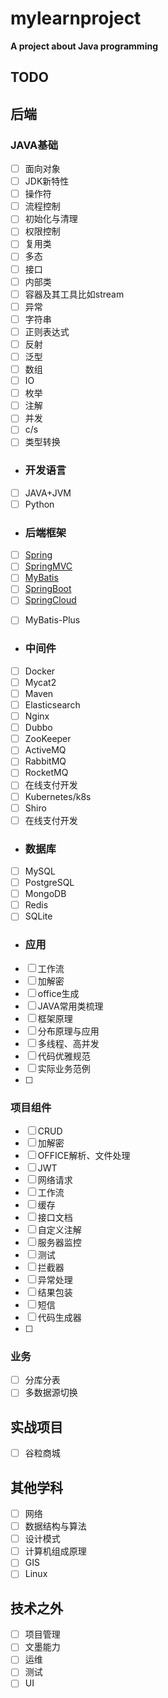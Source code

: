 # mylearnproject
**A project about Java programming**

## TODO

## 后端
### JAVA基础

+ [ ] 面向对象
+ [ ] JDK新特性
+ [ ] 操作符
+ [ ] 流程控制
+ [ ] 初始化与清理
+ [ ] 权限控制
+ [ ] 复用类
+ [ ] 多态
+ [ ] 接口
+ [ ] 内部类
+ [ ] 容器及其工具比如stream
+ [ ] 异常
+ [ ] 字符串
+ [ ] 正则表达式
+ [ ] 反射
+ [ ] 泛型
+ [ ] 数组
+ [ ] IO
+ [ ] 枚举
+ [ ] 注解
+ [ ] 并发
+ [ ] c/s
+ [ ] 类型转换

- ### 开发语言

- [ ] JAVA+JVM
- [ ] Python
- ### 后端框架
+ [ ] [Spring](Spring.md)
+ [ ] [SpringMVC](SpringMVC.md)
+ [ ] [MyBatis](MyBatis.md)
+ [ ] [SpringBoot](SpringBoot.md)
+ [ ] [SpringCloud](SpringCloud.md)
- [ ] MyBatis-Plus

- ### 中间件

- [ ] Docker
- [ ] Mycat2
- [ ] Maven
- [ ] Elasticsearch
- [ ] Nginx
- [ ] Dubbo
- [ ] ZooKeeper
- [ ] ActiveMQ
- [ ] RabbitMQ
- [ ] RocketMQ
- [ ] 在线支付开发
- [ ] Kubernetes/k8s
- [ ] Shiro
- [ ] 在线支付开发

- ### 数据库

- [ ] MySQL
- [ ] PostgreSQL
- [ ] MongoDB
- [ ] Redis
- [ ] SQLite

- ### 应用

- [ ] 工作流
- [ ] 加解密
- [ ] office生成
- [ ] JAVA常用类梳理
- [ ] 框架原理
- [ ] 分布原理与应用
- [ ] 多线程、高并发
- [ ] 代码优雅规范
- [ ] 实际业务范例
- [ ] 
### 项目组件

+ [ ] CRUD
+ [ ] 加解密
+ [ ] OFFICE解析、文件处理
+ [ ] JWT
+ [ ] 网络请求
+ [ ] 工作流
+ [ ] 缓存
+ [ ] 接口文档
+ [ ] 自定义注解
+ [ ] 服务器监控
+ [ ] 测试
+ [ ] 拦截器
+ [ ] 异常处理
+ [ ] 结果包装
+ [ ] 短信
+ [ ] 代码生成器
+ [ ] 

### 业务

+ [ ] 分库分表
+ [ ] 多数据源切换
## 实战项目
- [ ] 谷粒商城
## 其他学科

- [ ] 网络
- [ ] 数据结构与算法
- [ ] 设计模式
- [ ] 计算机组成原理
- [ ] GIS
- [ ] Linux

## 技术之外

- [ ] 项目管理
- [ ] 文墨能力
- [ ] 运维
- [ ] 测试
- [ ] UI